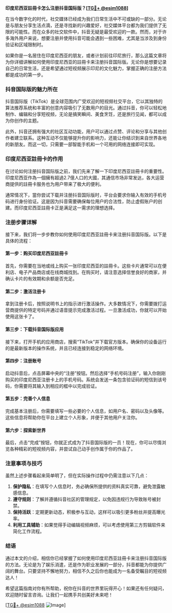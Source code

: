 **印度尼西亚註冊卡怎么注册抖音国际版？[[TG💪+ @esim1088](https://t.me/s/esim1088)]**

在当今数字化的时代，社交媒体已经成为我们日常生活中不可或缺的一部分。无论是与朋友分享生活点滴，还是寻找新的兴趣爱好，社交媒体平台都为我们提供了无限的可能性。而在众多的社交软件中，抖音无疑是最受欢迎的一款。然而，对于许多海外用户来说，想要注册并使用抖音可能会遇到一些困难，尤其是当涉及到身份验证和区域限制时。

如果你是一名居住在印度尼西亚的朋友，或者计划前往印尼旅行，那么这篇文章将为你详细讲解如何使用印度尼西亚的註冊卡来注册抖音国际版。无论你是想要记录自己的日常生活，还是希望通过短视频展示印尼的文化魅力，掌握正确的注册方法都是成功的第一步。

### 抖音国际版的魅力所在

抖音国际版（TikTok）是全球范围内广受欢迎的短视频社交平台，它以其独特的算法推荐系统和丰富的创意内容吸引了无数用户的目光。通过抖音，你可以轻松地制作、编辑和分享短视频，无论是搞笑瞬间、美食烹饪，还是旅行见闻，都可以成为你创作的主题。

此外，抖音还拥有强大的社区互动功能，用户可以通过点赞、评论和分享与其他创作者建立联系。这种互动不仅能够提升你的影响力，还能让你结识到来自世界各地的新朋友。而这一切，只需要一部智能手机和一个可用的网络连接即可实现。

### 印度尼西亚註冊卡的作用

在讨论如何注册抖音国际版之前，我们先来了解一下印度尼西亚註冊卡的重要性。印度尼西亚作為一個擁有超過2.7億人口的大國，其通信市场非常发达，各大运营商提供的註冊卡服务也为用户带来了极大的便利。

通常情况下，當你尝试下载并注册抖音国际版时，平台会要求你输入有效的手机号码进行身份验证。这是因为抖音需要确保每位用户的合法性，防止虚假账户的创建。而印度尼西亚註冊卡正是满足这一需求的理想选择。

### 注册步骤详解

接下来，我们将一步步教你如何使用印度尼西亚註冊卡来注册抖音国际版。以下是具体的流程：

#### 第一步：购买印度尼西亚註冊卡

首先，你需要在当地或线上购买一张印度尼西亚的註冊卡。这些卡片通常可以在便利店、电子产品商店或在线商城找到。在购买时，请注意选择信誉良好的商家，并确认卡片的有效期和余额是否充足。

#### 第二步：激活注册卡

拿到注册卡后，按照说明书上的指示进行激活操作。大多数情况下，你需要拨打运营商提供的特定号码并通过语音提示完成激活过程。一旦激活成功，你就可以开始使用这张卡了。

#### 第三步：下载抖音国际版应用

接下来，打开手机的应用商店，搜索“TikTok”并下载官方版本。确保你的设备运行的是最新版本的操作系统，并且已经连接到稳定的网络环境。

#### 第四步：注册账号

启动抖音后，点击屏幕中央的“注册”按钮。然后选择“手机号码注册”，输入你刚刚购买的印度尼西亚注册卡上的手机号码。系统会发送一条包含验证码的短信到该号码，你需要将其输入到相应的框中以完成验证。

#### 第五步：完善个人信息

完成基本注册后，你需要填写一些必要的个人信息，如用户名、密码以及头像等。这些信息将帮助你在平台上建立个人形象，并便于其他用户关注你。

#### 第六步：探索新世界

最后，点击“完成”按钮，你就正式成为了抖音国际版的一员！现在，你可以尽情浏览各种精彩的短视频内容，并尝试自己动手创作属于你的作品了。

### 注意事项与技巧

虽然上述步骤看起来简单明了，但在实际操作过程中仍需注意以下几点：

1. **保护隐私**：在填写个人信息时，务必确保所提供的资料真实可靠，避免泄露敏感信息。
2. **遵守规则**：了解并遵循抖音社区的管理规定，以免因违规行为导致账号被封禁。
3. **保持活跃**：定期更新动态，积极参与互动，这样可以吸引更多粉丝并提高曝光率。
4. **利用工具辅助**：如果觉得手动编辑视频麻烦，可以考虑使用第三方剪辑软件来简化工作流程。

### 结语

通过本文的介绍，相信你已经掌握了如何使用印度尼西亚註冊卡来注册抖音国际版的方法。无论是为了娱乐消遣，还是作为职业发展的一部分，抖音都能为你提供广阔的舞台。只要坚持不懈地努力，相信不久之后你也能成为一名备受瞩目的短视频达人！

希望这篇指南对你有所帮助，祝你在抖音的世界里玩得开心！如果还有任何疑问，欢迎随时留言咨询。让我们一起携手共创美好未来吧！

[[TG💪+ @esim1088](https://t.me/s/esim1088) ![Image](https://i.postimg.cc/4NQfJmqS/Snipaste-2025-05-13-00-14-12.png)]
